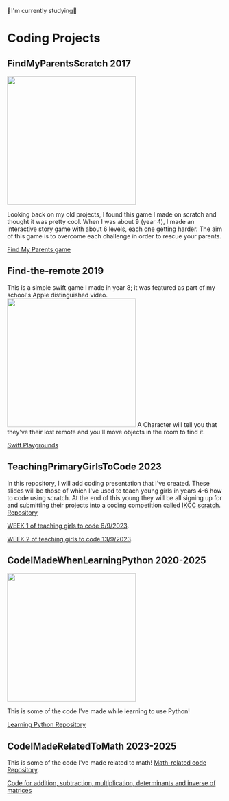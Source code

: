 
🌷I'm currently studying🌷
# Coding Projects

## FindMyParentsScratch 2017
<img src="https://i.imgur.com/UH1PqtM.png" width="300"/>

Looking back on my old projects, I found this game I made on scratch and thought it was pretty cool. When I was about 9 (year 4), I made an interactive story game with about 6 levels, each one getting harder. The aim of this game is to overcome each challenge in order to rescue your parents.
 
<a href="https://scratch.mit.edu/projects/158227485/">Find My Parents game</a>

## Find-the-remote 2019
<p align = "left">
 This is a simple swift game I made in year 8; it was featured as part of my school's Apple distinguished video.  <img src="https://i.imgur.com/MHbJmtH.png" width="300"/>
 A Character will tell you that they've their lost remote and you'll move objects in the room to find it.



[Swift Playgrounds](https://github.com/carmiabela/Find-the-remote/blob/main/Find%20the%20Remote.playgroundbook.zip?raw=true)

## TeachingPrimaryGirlsToCode 2023
In this repository, I will add coding presentation that I've created. These slides will be those of which I've used to teach young girls in years 4-6 how to code using scratch. At the end of this young they will be all signing up for and submitting their projects into a coding competition called [IKCC scratch](https://www.ikcc.info/).
[Repository](https://github.com/carmiabela/TeachingPrimaryGirlsToCode)

[WEEK 1 of teaching girls to code 6/9/2023](https://docs.google.com/presentation/d/1Uuwoo1B6EJPVOJAs3OuzRrvP7Rn9l5ShgXm3HjpKgM8/edit).

[WEEK 2 of teaching girls to code 13/9/2023](https://docs.google.com/presentation/d/14DGuj4aoxuhAj0Dg9x3ouGnAf1e8B5asmwVqLjRByjE/edit).


## CodeIMadeWhenLearningPython 2020-2025

<img src="https://i.imgur.com/05vJGK3.png" width="300"/>

This is some of the code I've made while learning to use Python!
 
<a href="https://github.com/carmiabela/LearningPython">Learning Python Repository</a>

## CodeIMadeRelatedToMath 2023-2025

This is some of the code I've made related to math! [Math-related code Repository](https://github.com/carmiabela/Math-Projects).

<a href="https://replit.com/join/tlgsuutorb-carmellaabela1">Code for addition, subtraction, multiplication, determinants and inverse of matrices</a>

